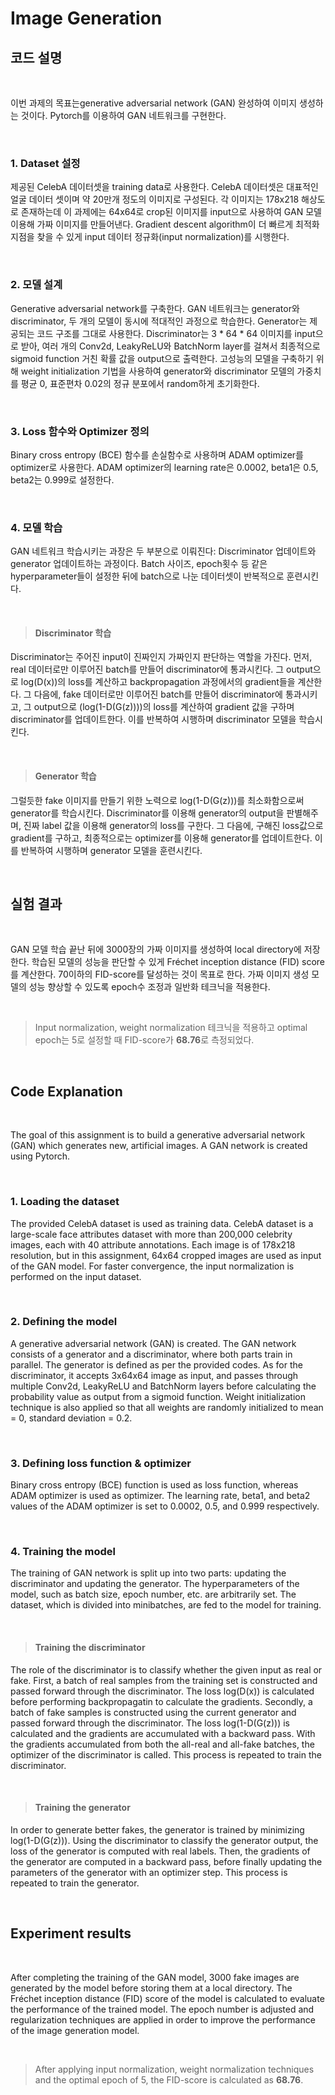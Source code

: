 # **Image Generation**

## **코드 설명** 
<br/>

이번 과제의 목표는generative adversarial network (GAN) 완성하여 이미지 생성하는 것이다. Pytorch를 이용하여 GAN 네트워크를 구현한다.

<br/>

### **1. Dataset 설정**
제공된 CelebA 데이터셋을 training data로 사용한다. CelebA 데이터셋은 대표적인 얼굴 데이터 셋이며 약 20만개 정도의 이미지로 구성된다. 각 이미지는 178x218 해상도로 존재하는데 이 과제에는 64x64로 crop된 이미지를 input으로 사용하여 GAN 모델 이용해 가짜 이미지를 만들어낸다. Gradient descent algorithm이 더 빠르게 최적화 지점을 찾을 수 있게 input 데이터 정규화(input normalization)를 시행한다. 

<br/>

### **2. 모델 설계**
Generative adversarial network를 구축한다. GAN 네트워크는 generator와 discriminator, 두 개의 모델이 동시에 적대적인 과정으로 학습한다. Generator는 제공되는 코드 구조를 그대로 사용한다. Discriminator는 3 * 64 * 64 이미지를 input으로 받아, 여러 개의 Conv2d, LeakyReLU와 BatchNorm layer를 걸쳐서 최종적으로 sigmoid function 거친 확률 값을 output으로 출력한다. 고성능의 모델을 구축하기 위해 weight initialization 기법을 사용하여 generator와 discriminator 모델의 가중치를 평균 0, 표준편차 0.02의 정규 분포에서 random하게 초기화한다.

<br/>

### **3. Loss 함수와 Optimizer 정의**
Binary cross entropy (BCE) 함수를 손실함수로 사용하며 ADAM optimizer를 optimizer로 사용한다. ADAM optimizer의 learning rate은 0.0002, beta1은 0.5, beta2는 0.999로 설정한다.

<br/>

### **4. 모델 학습**
GAN 네트워크 학습시키는 과장은 두 부분으로 이뤄진다: Discriminator 업데이트와 generator 업데이트하는 과정이다. Batch 사이즈, epoch횟수 등 같은 hyperparameter들이 설정한 뒤에 batch으로 나눈 데이터셋이 반복적으로 훈련시킨다.

<br/>

> #### **Discriminator 학습**
Discriminator는 주어진 input이 진짜인지 가짜인지 판단하는 역할을 가진다. 먼저, real 데이터로만 이루어진 batch를 만들어 discriminator에 통과시킨다. 그 output으로 log(D(x))의 loss를 계산하고 backpropagation 과정에서의 gradient들을 계산한다. 그 다음에, fake 데이터로만 이루어진 batch를 만들어 discriminator에 통과시키고, 그 output으로 (log(1-D(G(z))))의 loss를 계산하여 gradient 값을 구하며 discriminator를 업데이트한다. 이를 반복하여 시행하며 discriminator 모델을 학습시킨다.

<br/>

> #### **Generator 학습**
그럴듯한 fake 이미지를 만들기 위한 노력으로 log(1-D(G(z)))를 최소화함으로써 generator를 학습시킨다. Discriminator를 이용해 generator의 output을 판별해주며, 진짜 label 값을 이용해 generator의 loss를 구한다. 그 다음에, 구해진 loss값으로 gradient를 구하고, 최종적으로는 optimizer를 이용해 generator를 업데이트한다. 이를 반복하여 시행하며 generator 모델을 훈련시킨다.


<br/>

## **실험 결과**
<br/>

GAN 모델 학습 끝난 뒤에 3000장의 가짜 이미지를 생성하여 local directory에 저장한다. 학습된 모델의 성능을 판단할 수 있게 Fréchet inception distance (FID) score를 계산한다. 70이하의 FID-score를 달성하는 것이 목표로 한다. 가짜 이미지 생성 모델의 성능 향상할 수 있도록 epoch수 조정과 일반화 테크닉을 적용한다.

<br/>

> Input normalization, weight normalization 테크닉을 적용하고 optimal epoch는 5로 설정할 때 FID-score가 **68.76**로 측정되었다. 

<br/>

## **Code Explanation**
<br/>

The goal of this assignment is to build a generative adversarial network (GAN) which generates new, artificial images. A GAN network is created using Pytorch.

<br/>

### **1. Loading the dataset**
The provided CelebA dataset is used as training data. CelebA dataset is a large-scale face attributes dataset with more than 200,000 celebrity images, each with 40 attribute annotations. Each image is of 178x218 resolution, but in this assignment, 64x64 cropped images are used as input of the GAN model. For faster convergence, the input normalization is performed on the input dataset.

<br/>

### **2. Defining the model**
A generative adversarial network (GAN) is created. The GAN network consists of a generator and a discriminator, where both parts train in parallel. The generator is defined as per the provided codes. As for the discriminator, it accepts 3x64x64 image as input, and passes through multiple Conv2d, LeakyReLU and BatchNorm layers before calculating the probability value as output from a sigmoid function. Weight initialization technique is also applied so that all weights are randomly initialized to mean = 0, standard deviation = 0.2.

<br/>

### **3. Defining loss function & optimizer**
Binary cross entropy (BCE) function is used as loss function, whereas ADAM optimizer is used as optimizer. The learning rate, beta1, and beta2 values of the ADAM optimizer is set to 0.0002, 0.5, and 0.999 respectively.

<br/>

### **4. Training the model**

The training of GAN network is split up into two parts: updating the discriminator and updating the generator. The hyperparameters of the model, such as batch size, epoch number, etc. are arbitrarily set. The dataset, which is divided into minibatches, are fed to the model for training.

<br/>

> #### **Training the discriminator**
The role of the discriminator is to classify whether the given input as real or fake. First, a batch of real samples from the training set is constructed and passed forward through the discriminator. The loss log(D(x)) is calculated before performing backpropagatin to calculate the gradients. Secondly, a batch of fake samples is constructed using the current generator and passed forward through the discriminator. The loss log(1-D(G(z))) is calculated and the gradients are accumulated with a backward pass. With the gradients accumulated from both the all-real and all-fake batches, the optimizer of the discriminator is called. This process is repeated to train the discriminator.

<br/>

> #### **Training the generator**
In order to generate better fakes, the generator is trained by minimizing log(1-D(G(z))). Using the discriminator to classify the generator output, the loss of the generator is computed with real labels. Then, the gradients of the generator are computed in a backward pass, before finally updating the parameters of the generator with an optimizer step. This process is repeated to train the generator.

<br/>

## **Experiment results**
<br/>

After completing the training of the GAN model, 3000 fake images are generated by the model before storing them at a local directory. The Fréchet inception distance (FID) score of the model is calculated to evaluate the performance of the trained model. The epoch number is adjusted and regularization techniques are applied in order to improve the performance of the image generation model.

<br/>

> After applying input normalization, weight normalization techniques and the optimal epoch of 5, the FID-score is calculated as **68.76**.